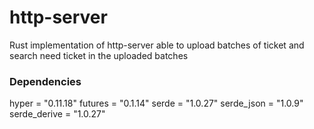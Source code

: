 # http-server
Rust implementation of http-server able to upload batches of ticket and search need ticket in the uploaded batches

### Dependencies
hyper = "0.11.18"
futures = "0.1.14"
serde = "1.0.27"
serde_json = "1.0.9"
serde_derive = "1.0.27"



